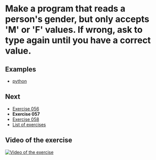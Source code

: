 # Make a program that reads a person's gender, but only accepts 'M' or 'F' values. If wrong, ask to type again until you have a correct value.

## Examples

- [python](python)

## Next

- [Exercise 056](../056)
- **Exercise 057**
- [Exercise 058](../058)
- [List of exercises](../)

## Video of the exercise

[![Video of the exercise](https://img.youtube.com/vi/JGztEBLGj5E/maxresdefault.jpg)](https://youtu.be/JGztEBLGj5E)
